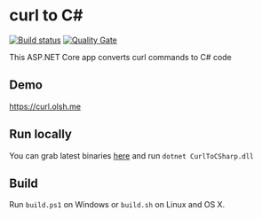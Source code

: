 # curl to C#
[![Build status](https://ci.appveyor.com/api/projects/status/rfdgvqb9x0dwddy8?svg=true)](https://ci.appveyor.com/project/olsh/curl-to-csharp)
[![Quality Gate](https://sonarcloud.io/api/project_badges/measure?project=curl-to-csharp&metric=alert_status)](https://sonarcloud.io/dashboard?id=curl-to-csharp)

This ASP.NET Core app converts curl commands to C# code

## Demo

https://curl.olsh.me

## Run locally

You can grab latest binaries [here](https://ci.appveyor.com/project/olsh/curl-to-csharp/build/artifacts) and run `dotnet CurlToCSharp.dll`

## Build

Run `build.ps1` on Windows or `build.sh` on Linux and OS X.
